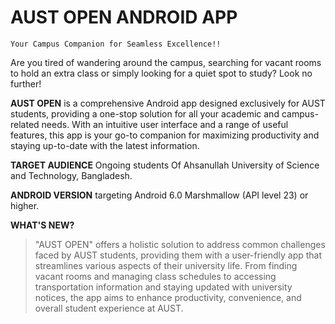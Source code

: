 # AUST OPEN ANDROID APP
``Your Campus Companion for Seamless Excellence!!``

Are you tired of wandering around the campus, searching for vacant rooms to hold an extra
class or simply looking for a quiet spot to study? Look no further!

**AUST OPEN** is a comprehensive Android app designed exclusively for AUST students,
providing a one-stop solution for all your academic and campus-related needs. With an
intuitive user interface and a range of useful features, this app is your go-to companion for maximizing productivity and staying up-to-date with the latest information.

**TARGET AUDIENCE**
Ongoing students Of Ahsanullah University of Science and Technology, Bangladesh.

**ANDROID VERSION**
targeting Android 6.0 Marshmallow (API level 23) or higher.

**WHAT'S NEW?**
> "AUST OPEN" offers a holistic solution to address common challenges faced by AUST
students, providing them with a user-friendly app that streamlines various aspects of their
university life. From finding vacant rooms and managing class schedules to accessing
transportation information and staying updated with university notices, the app aims to
enhance productivity, convenience, and overall student experience at AUST.





